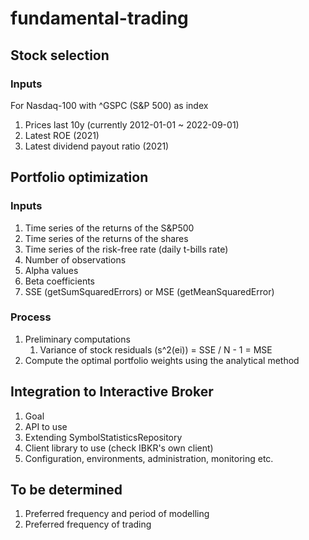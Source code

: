 # fundamental-trading
## Stock selection
### Inputs
For Nasdaq-100 with ^GSPC (S&P 500) as index
1. Prices last 10y (currently 2012-01-01 ~ 2022-09-01)
2. Latest ROE (2021)
3. Latest dividend payout ratio (2021)

## Portfolio optimization
### Inputs
1. Time series of the returns of the S&P500
2. Time series of the returns of the shares
3. Time series of the risk-free rate (daily t-bills rate)
4. Number of observations
5. Alpha values
6. Beta coefficients
7. SSE (getSumSquaredErrors) or MSE (getMeanSquaredError)

### Process
1. Preliminary computations
   1. Variance of stock residuals (s^2(ei)) = SSE / N - 1 = MSE
2. Compute the optimal portfolio weights using the analytical method

## Integration to Interactive Broker
1. Goal
2. API to use
3. Extending SymbolStatisticsRepository
4. Client library to use (check IBKR's own client)
5. Configuration, environments, administration, monitoring etc.

## To be determined
1. Preferred frequency and period of modelling
2. Preferred frequency of trading